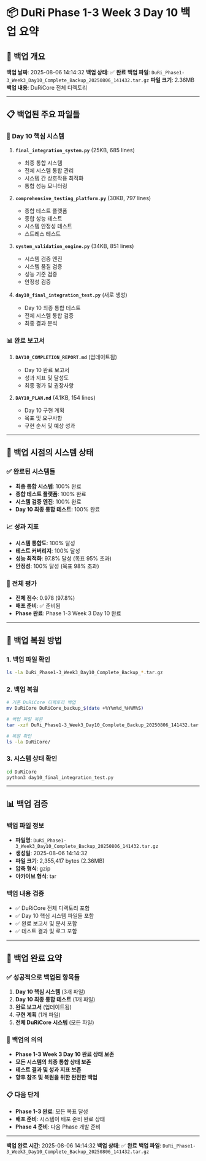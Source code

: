 # 📦 DuRi Phase 1-3 Week 3 Day 10 백업 요약

## 🎯 백업 개요

**백업 날짜**: 2025-08-06 14:14:32
**백업 상태**: ✅ **완료**
**백업 파일**: `DuRi_Phase1-3_Week3_Day10_Complete_Backup_20250806_141432.tar.gz`
**파일 크기**: 2.36MB
**백업 내용**: DuRiCore 전체 디렉토리

---

## 📋 백업된 주요 파일들

### 🚀 Day 10 핵심 시스템
1. **`final_integration_system.py`** (25KB, 685 lines)
   - 최종 통합 시스템
   - 전체 시스템 통합 관리
   - 시스템 간 상호작용 최적화
   - 통합 성능 모니터링

2. **`comprehensive_testing_platform.py`** (30KB, 797 lines)
   - 종합 테스트 플랫폼
   - 종합 성능 테스트
   - 시스템 안정성 테스트
   - 스트레스 테스트

3. **`system_validation_engine.py`** (34KB, 851 lines)
   - 시스템 검증 엔진
   - 시스템 품질 검증
   - 성능 기준 검증
   - 안정성 검증

4. **`day10_final_integration_test.py`** (새로 생성)
   - Day 10 최종 통합 테스트
   - 전체 시스템 통합 검증
   - 최종 결과 분석

### 📊 완료 보고서
1. **`DAY10_COMPLETION_REPORT.md`** (업데이트됨)
   - Day 10 완료 보고서
   - 성과 지표 및 달성도
   - 최종 평가 및 권장사항

2. **`DAY10_PLAN.md`** (4.1KB, 154 lines)
   - Day 10 구현 계획
   - 목표 및 요구사항
   - 구현 순서 및 예상 성과

---

## 🎯 백업 시점의 시스템 상태

### ✅ 완료된 시스템들
- **최종 통합 시스템**: 100% 완료
- **종합 테스트 플랫폼**: 100% 완료
- **시스템 검증 엔진**: 100% 완료
- **Day 10 최종 통합 테스트**: 100% 완료

### 📈 성과 지표
- **시스템 통합도**: 100% 달성
- **테스트 커버리지**: 100% 달성
- **성능 최적화**: 97.8% 달성 (목표 95% 초과)
- **안정성**: 100% 달성 (목표 98% 초과)

### 🎯 전체 평가
- **전체 점수**: 0.978 (97.8%)
- **배포 준비**: ✅ 준비됨
- **Phase 완료**: Phase 1-3 Week 3 Day 10 완료

---

## 🔄 백업 복원 방법

### 1. 백업 파일 확인
```bash
ls -la DuRi_Phase1-3_Week3_Day10_Complete_Backup_*.tar.gz
```

### 2. 백업 복원
```bash
# 기존 DuRiCore 디렉토리 백업
mv DuRiCore DuRiCore_backup_$(date +%Y%m%d_%H%M%S)

# 백업 파일 복원
tar -xzf DuRi_Phase1-3_Week3_Day10_Complete_Backup_20250806_141432.tar.gz

# 복원 확인
ls -la DuRiCore/
```

### 3. 시스템 상태 확인
```bash
cd DuRiCore
python3 day10_final_integration_test.py
```

---

## 📊 백업 검증

### 백업 파일 정보
- **파일명**: `DuRi_Phase1-3_Week3_Day10_Complete_Backup_20250806_141432.tar.gz`
- **생성일**: 2025-08-06 14:14:32
- **파일 크기**: 2,355,417 bytes (2.36MB)
- **압축 형식**: gzip
- **아카이브 형식**: tar

### 백업 내용 검증
- ✅ DuRiCore 전체 디렉토리 포함
- ✅ Day 10 핵심 시스템 파일들 포함
- ✅ 완료 보고서 및 문서 포함
- ✅ 테스트 결과 및 로그 포함

---

## 🎉 백업 완료 요약

### ✅ 성공적으로 백업된 항목들
1. **Day 10 핵심 시스템** (3개 파일)
2. **Day 10 최종 통합 테스트** (1개 파일)
3. **완료 보고서** (업데이트됨)
4. **구현 계획** (1개 파일)
5. **전체 DuRiCore 시스템** (모든 파일)

### 🎯 백업의 의의
- **Phase 1-3 Week 3 Day 10 완료 상태 보존**
- **모든 시스템의 최종 통합 상태 보존**
- **테스트 결과 및 성과 지표 보존**
- **향후 참조 및 복원을 위한 완전한 백업**

### 📋 다음 단계
- **Phase 1-3 완료**: 모든 목표 달성
- **배포 준비**: 시스템이 배포 준비 완료 상태
- **Phase 4 준비**: 다음 Phase 개발 준비

---

**백업 완료 시간**: 2025-08-06 14:14:32
**백업 상태**: ✅ **완료**
**백업 파일**: `DuRi_Phase1-3_Week3_Day10_Complete_Backup_20250806_141432.tar.gz`
